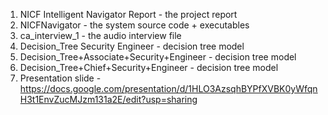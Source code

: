 1. NICF Intelligent Navigator Report - the project report
2. NICFNavigator - the system source code + executables
3. ca_interview_1 - the audio interview file
4. Decision_Tree Security Engineer - decision tree model
5. Decision_Tree+Associate+Security+Engineer - decision tree model
6. Decision_Tree+Chief+Security+Engineer - decision tree model
7. Presentation slide - https://docs.google.com/presentation/d/1HLO3AzsqhBYPfXVBK0yWfqnH3t1EnvZucMJzm131a2E/edit?usp=sharing
